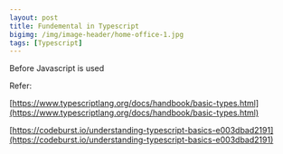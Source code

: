 ```yaml
---
layout: post
title: Fundemental in Typescript
bigimg: /img/image-header/home-office-1.jpg
tags: [Typescript]
---
```


Before Javascript is used 




Refer:

[https://www.typescriptlang.org/docs/handbook/basic-types.html](https://www.typescriptlang.org/docs/handbook/basic-types.html)

[https://codeburst.io/understanding-typescript-basics-e003dbad2191](https://codeburst.io/understanding-typescript-basics-e003dbad2191)